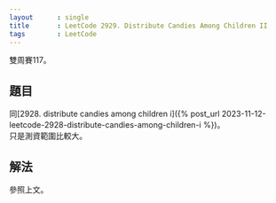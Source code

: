 ```yaml
---
layout      : single
title       : LeetCode 2929. Distribute Candies Among Children II
tags        : LeetCode
---
```

雙周賽117。

## 題目

同[2928. distribute candies among children i]({% post_url 2023-11-12-leetcode-2928-distribute-candies-among-children-i %})。  
只是測資範圍比較大。  

## 解法

參照上文。  

